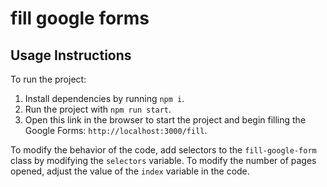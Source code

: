 # fill google forms


## Usage Instructions

To run the project:

1. Install dependencies by running `npm i`.
2. Run the project with `npm run start`.
3. Open this link in the browser to start the project and begin filling the Google Forms: `http://localhost:3000/fill`.

To modify the behavior of the code, add selectors to the `fill-google-form` class by modifying the `selectors` variable. To modify the number of pages opened, adjust the value of the `index` variable in the code.

